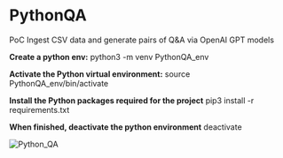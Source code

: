 # PythonQA
PoC Ingest CSV data and generate pairs of Q&amp;A via OpenAI GPT models

**Create a python env:**
python3 -m venv PythonQA_env

**Activate the Python virtual environment:**
source PythonQA_env/bin/activate

**Install the Python packages required for the project**
pip3 install -r requirements.txt

**When finished, deactivate the python environment**
deactivate


![Python_QA](https://github.com/i038615/PythonQA/assets/44123175/6a86059a-db60-447f-853a-23ca580463cc)

